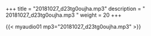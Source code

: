 +++
title = "20181027_d23tg0oujha.mp3"
description = " 20181027_d23tg0oujha.mp3 "
weight = 20
+++

{{< myaudio01 mp3="20181027_d23tg0oujha.mp3" >}}

